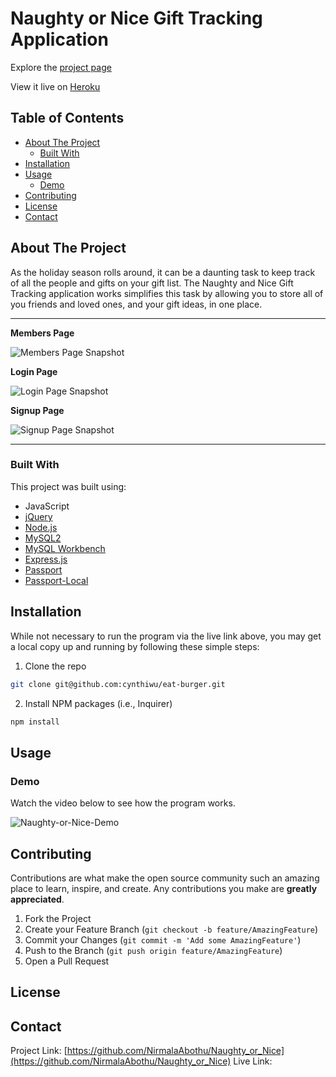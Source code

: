 # Naughty or Nice Gift Tracking Application

Explore the [project page](https://github.com/NirmalaAbothu/Naughty_or_Nice)

View it live on [Heroku]()

## Table of Contents
- [About The Project](#about-the-project)
    - [Built With](#built-with)
- [Installation](#installation)
- [Usage](#usage)
  - [Demo](#demo)
- [Contributing](#contributing)
- [License](#license)
- [Contact](#contact)


## About The Project
As the holiday season rolls around, it can be a daunting task to keep track of all the people and gifts on your gift list. The Naughty and Nice Gift Tracking application works simplifies this task by allowing you to store all of you friends and loved ones, and your gift ideas, in one place. 


<hr>

**Members Page**

![Members Page Snapshot](./public/assets/members.png)

**Login Page**

![Login Page Snapshot](./public/assets/login.png)

**Signup Page**

![Signup Page Snapshot](./public/assets/signup.png)

<hr>

### Built With

This project was built using:

* JavaScript
* [jQuery](https://jquery.com/)
* [Node.js](https://nodejs.org/api/fs.html)
* [MySQL2](https://www.npmjs.com/package/mysql2)
* [MySQL Workbench](https://www.mysql.com/products/workbench/)
* [Express.js](https://expressjs.com/)
* [Passport](https://www.npmjs.com/package/passport)
* [Passport-Local](https://www.npmjs.com/package/passport-local)
## Installation

While not necessary to run the program via the live link above, you may get a local copy up and running by following these simple steps:

1. Clone the repo
```sh
git clone git@github.com:cynthiwu/eat-burger.git 
```

2. Install NPM packages (i.e., Inquirer)
```sh
npm install
```

## Usage



### Demo

Watch the video below to see how the program works.

![Naughty-or-Nice-Demo](./public/assets/demo.gif)

## Contributing

Contributions are what make the open source community such an amazing place to  learn, inspire, and create. Any contributions you make are **greatly appreciated**.

1. Fork the Project
2. Create your Feature Branch (`git checkout -b feature/AmazingFeature`)
3. Commit your Changes (`git commit -m 'Add some AmazingFeature'`)
4. Push to the Branch (`git push origin feature/AmazingFeature`)
5. Open a Pull Request

## License


## Contact

Project Link: [https://github.com/NirmalaAbothu/Naughty_or_Nice](https://github.com/NirmalaAbothu/Naughty_or_Nice)
Live Link:[]()
